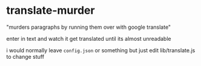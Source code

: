 # translate-murder

"murders paragraphs by running them over with google translate"

enter in text and watch it get translated until its almost unreadable

i would normally leave `config.json` or something but just edit lib/translate.js to change stuff
